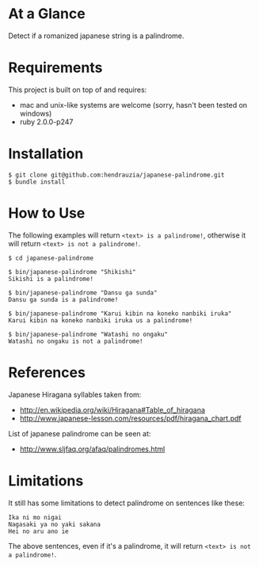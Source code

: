 At a Glance
=========

Detect if a romanized japanese string is a palindrome.

Requirements
=========

This project is built on top of and requires:

* mac and unix-like systems are welcome (sorry, hasn't been tested on windows)
* ruby 2.0.0-p247

Installation
=========

    $ git clone git@github.com:hendrauzia/japanese-palindrome.git
    $ bundle install

How to Use
=========

The following examples will return `<text> is a palindrome!`, otherwise it will return `<text> is not a palindrome!`.

    $ cd japanese-palindrome

    $ bin/japanese-palindrome "Shikishi"
    Sikishi is a palindrome!

    $ bin/japanese-palindrome "Dansu ga sunda"
    Dansu ga sunda is a palindrome!

    $ bin/japanese-palindrome "Karui kibin na koneko nanbiki iruka"
    Karui kibin na koneko nanbiki iruka us a palindrome!

    $ bin/japanese-palindrome "Watashi no ongaku"
    Watashi no ongaku is not a palindrome!

References
=========

Japanese Hiragana syllables taken from:

* http://en.wikipedia.org/wiki/Hiragana#Table_of_hiragana
* http://www.japanese-lesson.com/resources/pdf/hiragana_chart.pdf

List of japanese palindrome can be seen at:

* http://www.sljfaq.org/afaq/palindromes.html

Limitations
=========

It still has some limitations to detect palindrome on sentences like these:

    Ika ni mo nigai
    Nagasaki ya no yaki sakana
    Hei no aru ano ie

The above sentences, even if it's a palindrome, it will return `<text> is not a palindrome!`.
